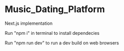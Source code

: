 # Music_Dating_Platform

Next.js implementation

Run "npm i" in terminal to install dependecies

Run "npm run dev" to run a dev build on web browsers
